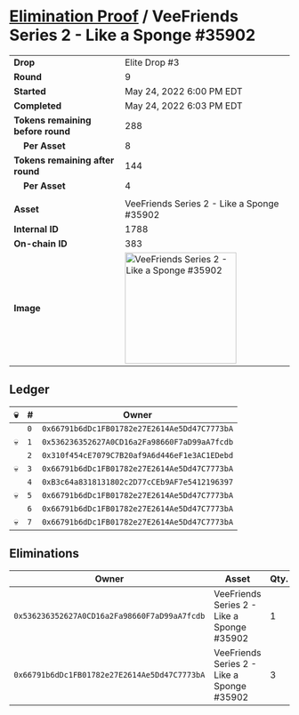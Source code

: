 # [Elimination Proof](./readme.md) / VeeFriends Series 2 - Like a Sponge #35902

|||
|---|---|
| **Drop** | Elite Drop #3 |
| **Round** | 9 |
| **Started** | May 24, 2022 6:00 PM EDT |
| **Completed** | May 24, 2022 6:03 PM EDT |
| **Tokens remaining before round** | 288 |
| **&nbsp;&nbsp;&nbsp;&nbsp;Per Asset** | 8 |
| **Tokens remaining after round** | 144 |
| **&nbsp;&nbsp;&nbsp;&nbsp;Per Asset** | 4 |
| | |
| **Asset** | VeeFriends Series 2 - Like a Sponge #35902 |
| **Internal ID** | 1788 |
| **On-chain ID** | 383 |
| **Image** | <img src="https://tcdn.blokpax.com/9648a5d9-1846-4789-9f2c-306383015c6a/01250b10f08464c403067203698c6facd2cc06424789dc492303381cd0ba5e74.png" height="200" alt="VeeFriends Series 2 - Like a Sponge #35902" /> |

## Ledger

| 💀 | # | Owner |
| --- | --- | --- |
|  | `0` | `0x66791b6dDc1FB01782e27E2614Ae5Dd47C7773bA` |
| 💀 | `1` | `0x536236352627A0CD16a2Fa98660F7aD99aA7fcdb` |
|  | `2` | `0x310f454cE7079C7B20af9A6d446eF1e3AC1EDebd` |
| 💀 | `3` | `0x66791b6dDc1FB01782e27E2614Ae5Dd47C7773bA` |
|  | `4` | `0xB3c64a8318131802c2D77cCEb9AF7e5412196397` |
| 💀 | `5` | `0x66791b6dDc1FB01782e27E2614Ae5Dd47C7773bA` |
|  | `6` | `0x66791b6dDc1FB01782e27E2614Ae5Dd47C7773bA` |
| 💀 | `7` | `0x66791b6dDc1FB01782e27E2614Ae5Dd47C7773bA` |


## Eliminations

| Owner | Asset | Qty. | Transaction |
| --- | --- | --- | --- |
| `0x536236352627A0CD16a2Fa98660F7aD99aA7fcdb` | VeeFriends Series 2 - Like a Sponge #35902 | 1 | [Polygonscan](https://polygonscan.com/tx/0x1a95add819de7d088ceb7c7cd4940633942690c267f082893f4044ba9c70db41) |
| `0x66791b6dDc1FB01782e27E2614Ae5Dd47C7773bA` | VeeFriends Series 2 - Like a Sponge #35902 | 3 | [Polygonscan](https://polygonscan.com/tx/0x723a685fc680e9e728efcb5cc9e2e06eb1d628ec76401fd9f555bf372a721e2b) |
